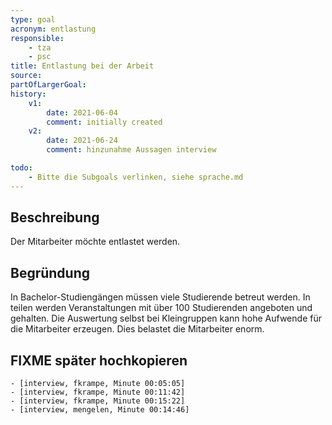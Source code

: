```yaml
---
type: goal
acronym: entlastung
responsible: 
    - tza
    - psc
title: Entlastung bei der Arbeit
source: 
partOfLargerGoal:
history:
    v1:
        date: 2021-06-04
        comment: initially created
    v2:
        date: 2021-06-24
        comment: hinzunahme Aussagen interview

todo:
    - Bitte die Subgoals verlinken, siehe sprache.md
---
```


## Beschreibung

Der Mitarbeiter möchte entlastet werden.

## Begründung

In Bachelor-Studiengängen müssen viele Studierende betreut werden. In teilen werden Veranstaltungen mit über 100 Studierenden angeboten und gehalten. Die Auswertung selbst bei Kleingruppen kann hohe Aufwende für die Mitarbeiter erzeugen.
Dies belastet die Mitarbeiter enorm.

## FIXME später hochkopieren
    - [interview, fkrampe, Minute 00:05:05]
    - [interview, fkrampe, Minute 00:11:42]
    - [interview, fkrampe, Minute 00:15:22]
    - [interview, mengelen, Minute 00:14:46]